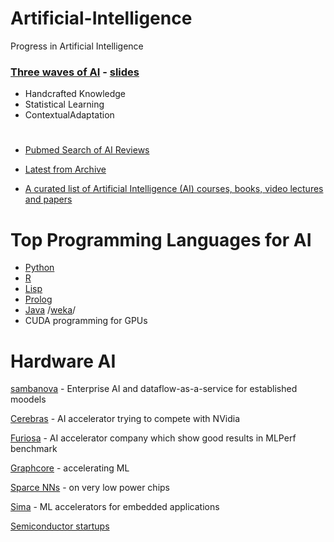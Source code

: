 # Artificial-Intelligence
Progress in Artificial Intelligence


### [Three waves of AI](https://www.darpa.mil/about-us/darpa-perspective-on-ai) - [slides](https://www.darpa.mil/attachments/AIFull.pdf)
+ Handcrafted Knowledge
+ Statistical Learning
+ ContextualAdaptation

# 

+ [Pubmed Search of AI Reviews](https://www.ncbi.nlm.nih.gov/pubmed?term=(ai%20artificial%20intelligence%5BMeSH%20Terms%5D)%20AND%20review%5BPublication%20Type%5D)

+ [Latest from Archive](https://arxiv.org/list/cs.AI/recent)

+ [A curated list of Artificial Intelligence (AI) courses, books, video lectures and papers](https://github.com/owainlewis/awesome-artificial-intelligence/blob/master/README.md)






# Top Programming Languages for AI

+ [Python](https://github.com/Aurametrix/Alg/tree/master/ML)
+ [R](https://github.com/Aurametrix/R)
+ [Lisp](https://github.com/Aurametrix/Lisp)
+ [Prolog]()
+ [Java](https://github.com/Aurametrix/Alg-J)   /[weka](https://en.wikipedia.org/wiki/Weka_(machine_learning))/
+ CUDA programming for GPUs


# Hardware AI

[sambanova](https://sambanova.ai/) - Enterprise AI and dataflow-as-a-service for established moodels

[Cerebras](https://www.cerebras.net/) - AI accelerator trying to compete with NVidia

[Furiosa](https://www.furiosa.ai/) - AI accelerator company which show good results in MLPerf benchmark

[Graphcore](https://www.graphcore.ai/) - accelerating ML

[Sparce NNs](https://femtosense.ai/) - on very low power chips

[Sima](https://sima.ai/) - ML accelerators for embedded applications

[Semiconductor startups](https://github.com/aolofsson/awesome-semiconductor-startups)
